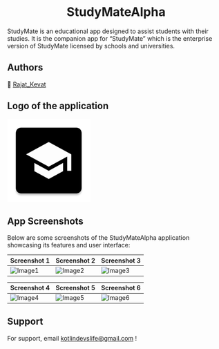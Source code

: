 <h1 align="center" id="title">StudyMateAlpha</h1>

<p id="description">StudyMate is an educational app designed to assist students with their studies. It is the companion app for “StudyMate” which is the enterprise version of StudyMate licensed by schools and universities.</p>

## Authors
🌊 [Rajat_Kevat](https://kotlindevs.github.io)

## Logo of the application
![Logo](https://raw.githubusercontent.com/kotlindevs/StudyMateAlpha/refs/heads/master/app/src/main/res/mipmap-xxxhdpi/ic_launcher.webp)

## App Screenshots

Below are some screenshots of the StudyMateAlpha application showcasing its features and user interface:

| Screenshot 1      | Screenshot 2      | Screenshot 3      |
|-------------------|-------------------|-------------------|
| ![Image1](link1) | ![Image2](link2) | ![Image3](link3) |

| Screenshot 4      | Screenshot 5      | Screenshot 6      |
|-------------------|-------------------|-------------------|
| ![Image4](link4) | ![Image5](link5) | ![Image6](link6) |

## Support

For support, email kotlindevslife@gmail.com !


